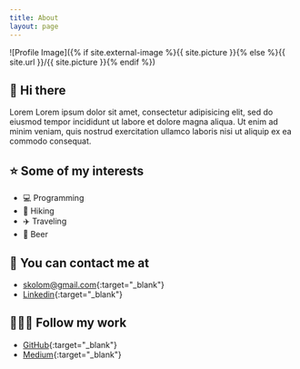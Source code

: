 ```yaml
---
title: About
layout: page
---
```

![Profile Image]({% if site.external-image %}{{ site.picture }}{% else %}{{ site.url }}/{{ site.picture }}{% endif %})

## 🤘 Hi there

Lorem Lorem ipsum dolor sit amet, consectetur adipisicing elit, sed do eiusmod
tempor incididunt ut labore et dolore magna aliqua. Ut enim ad minim veniam,
quis nostrud exercitation ullamco laboris nisi ut aliquip ex ea commodo
consequat.

## ⭐ Some of my interests
- 💻 Programming
- 🚶 Hiking
- ✈️ Traveling
- 🍺 Beer 

## 📧 You can contact me at
- [skolom@gmail.com](mailto:skolom@gmail.com){:target="_blank"}
- [Linkedin](https://www.linkedin.com/in/albert-colom-mulet){:target="_blank"}

## 👨🏽‍💻 Follow my work
- [GitHub](https://github.com/albertcolom){:target="_blank"}
- [Medium](https://medium.com/@albertcolom){:target="_blank"}
